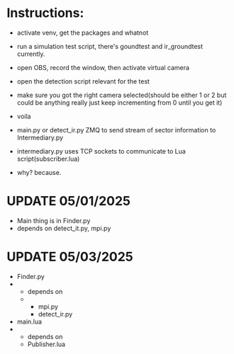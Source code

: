 # Instructions:
- activate venv, get the packages and whatnot
- run a simulation test script, there's goundtest and ir_groundtest currently.
- open OBS, record the window, then activate virtual camera
- open the detection script relevant for the test
- make sure you got the right camera selected(should be either 1 or 2 but could be anything really just keep incrementing from 0 until you get it)
- voila

- main.py or detect_ir.py ZMQ to send stream of sector information to Intermediary.py
- intermediary.py uses TCP sockets to communicate to Lua script(subscriber.lua)
- why? because.
# UPDATE 05/01/2025
- Main thing is in Finder.py
- depends on detect_it.py, mpi.py

# UPDATE 05/03/2025
- Finder.py
- - depends on
  - - mpi.py
    - detect_ir.py
- main.lua
- - depends on
  - Publisher.lua
